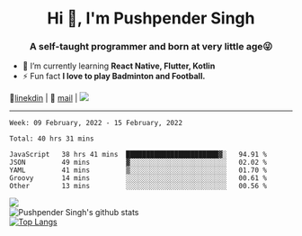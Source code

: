 <h1 align="center">Hi 👋, I'm Pushpender Singh</h1>
<h3 align="center">A self-taught programmer and born at very little age😜</h3>

- 🌱 I’m currently learning **React Native, Flutter, Kotlin**
- ⚡ Fun fact **I love to play Badminton and Football.**

👔[linekdin](https://www.linkedin.com/in/pushpender-singh-240061202/) | 📧 [mail](mailto:pushpendersingh@p2devs.com) | ![](https://komarev.com/ghpvc/?username=pushpender-singh-ap&color=blue)


---

<!--START_SECTION:waka-->
```text
Week: 09 February, 2022 - 15 February, 2022

Total: 40 hrs 31 mins

JavaScript   38 hrs 41 mins  ███████████████████████▓░   94.91 % 
JSON         49 mins         ▓░░░░░░░░░░░░░░░░░░░░░░░░   02.02 % 
YAML         41 mins         ▒░░░░░░░░░░░░░░░░░░░░░░░░   01.70 % 
Groovy       14 mins         ░░░░░░░░░░░░░░░░░░░░░░░░░   00.61 % 
Other        13 mins         ░░░░░░░░░░░░░░░░░░░░░░░░░   00.56 % 
```
<!--END_SECTION:waka-->

<img align="left" src="https://github-readme-streak-stats.herokuapp.com/?user=pushpender-singh-ap&theme=dark" /></br>
![Pushpender Singh's github stats](https://github-readme-stats.vercel.app/api?username=pushpender-singh-ap&show_icons=true&theme=radical&count_private=true)</br>
[![Top Langs](https://github-readme-stats.vercel.app/api/top-langs/?username=pushpender-singh-ap&theme=radical)](https://github.com/pushpender-singh-ap/github-readme-stats)
